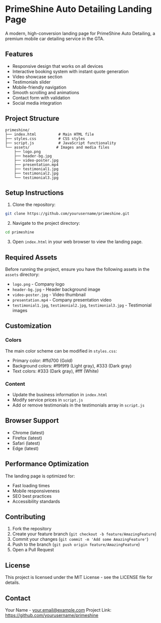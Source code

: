 # PrimeShine Auto Detailing Landing Page

A modern, high-conversion landing page for PrimeShine Auto Detailing, a premium mobile car detailing service in the GTA.

## Features

- Responsive design that works on all devices
- Interactive booking system with instant quote generation
- Video showcase section
- Testimonials slider
- Mobile-friendly navigation
- Smooth scrolling and animations
- Contact form with validation
- Social media integration

## Project Structure

```
primeshine/
├── index.html          # Main HTML file
├── styles.css          # CSS styles
├── script.js           # JavaScript functionality
└── assets/            # Images and media files
    ├── logo.png
    ├── header-bg.jpg
    ├── video-poster.jpg
    ├── presentation.mp4
    ├── testimonial1.jpg
    ├── testimonial2.jpg
    └── testimonial3.jpg
```

## Setup Instructions

1. Clone the repository:
```bash
git clone https://github.com/yourusername/primeshine.git
```

2. Navigate to the project directory:
```bash
cd primeshine
```

3. Open `index.html` in your web browser to view the landing page.

## Required Assets

Before running the project, ensure you have the following assets in the `assets` directory:

- `logo.png` - Company logo
- `header-bg.jpg` - Header background image
- `video-poster.jpg` - Video thumbnail
- `presentation.mp4` - Company presentation video
- `testimonial1.jpg`, `testimonial2.jpg`, `testimonial3.jpg` - Testimonial images

## Customization

### Colors
The main color scheme can be modified in `styles.css`:
- Primary color: #ffd700 (Gold)
- Background colors: #f9f9f9 (Light gray), #333 (Dark gray)
- Text colors: #333 (Dark gray), #fff (White)

### Content
- Update the business information in `index.html`
- Modify service prices in `script.js`
- Add or remove testimonials in the testimonials array in `script.js`

## Browser Support

- Chrome (latest)
- Firefox (latest)
- Safari (latest)
- Edge (latest)

## Performance Optimization

The landing page is optimized for:
- Fast loading times
- Mobile responsiveness
- SEO best practices
- Accessibility standards

## Contributing

1. Fork the repository
2. Create your feature branch (`git checkout -b feature/AmazingFeature`)
3. Commit your changes (`git commit -m 'Add some AmazingFeature'`)
4. Push to the branch (`git push origin feature/AmazingFeature`)
5. Open a Pull Request

## License

This project is licensed under the MIT License - see the LICENSE file for details.

## Contact

Your Name - your.email@example.com
Project Link: https://github.com/yourusername/primeshine 